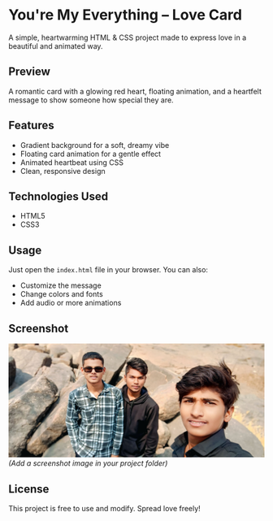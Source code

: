 # You're My Everything – Love Card

A simple, heartwarming HTML & CSS project made to express love in a beautiful and animated way.

## Preview
A romantic card with a glowing red heart, floating animation, and a heartfelt message to show someone how special they are.

## Features
- Gradient background for a soft, dreamy vibe
- Floating card animation for a gentle effect
- Animated heartbeat using CSS
- Clean, responsive design

## Technologies Used
- HTML5
- CSS3

## Usage
Just open the `index.html` file in your browser. You can also:
- Customize the message
- Change colors and fonts
- Add audio or more animations

## Screenshot
![Screenshot](1741018996835.jpg) *(Add a screenshot image in your project folder)*

## License
This project is free to use and modify. Spread love freely!
